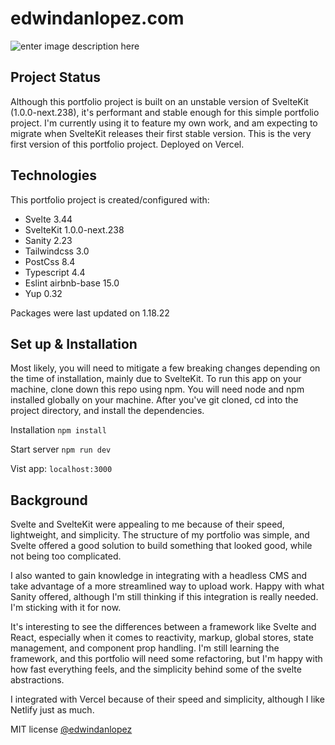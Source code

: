 # edwindanlopez.com

![enter image description here](https://res.cloudinary.com/bldrscove/image/upload/v1643160984/Readmes/Edwindanlopez-Portfolio/edl-portfolio-img_q7izwn.jpg)

## Project Status
Although this portfolio project is built on an unstable version of SvelteKit (1.0.0-next.238), it's performant and stable enough for this simple portfolio project. I'm currently using it to feature my own work, and am expecting to migrate when SvelteKit releases their first stable version. This is the very first version of this portfolio project. Deployed on Vercel.

## Technologies

This portfolio project is created/configured with: 
- Svelte 3.44
- SvelteKit 1.0.0-next.238
- Sanity 2.23
- Tailwindcss 3.0
- PostCss 8.4
- Typescript 4.4
- Eslint airbnb-base 15.0
- Yup 0.32

Packages were last updated on 1.18.22

## Set up & Installation

Most likely, you will need to mitigate a few breaking changes depending on the time of installation, mainly due to SvelteKit. To run this app on your machine, clone down this repo using npm.  You will need node and npm installed globally on your machine. After you've git cloned, cd into the project directory, and install the dependencies.

Installation
`npm install`

Start server
`npm run dev`

Vist app:
`localhost:3000`


## Background

Svelte and SvelteKit were appealing to me because of their speed, lightweight, and simplicity. The structure of my portfolio was simple, and Svelte offered a good solution to build something that looked good, while not being too complicated.

I also wanted to gain knowledge in integrating with a headless CMS and take advantage of a more streamlined way to upload work. Happy with what Sanity offered, although I'm still thinking if this integration is really needed. I'm sticking with it for now.

It's interesting to see the differences between a framework like Svelte and React, especially when it comes to reactivity, markup, global stores, state management, and component prop handling. I'm still learning the framework, and this portfolio will need some refactoring, but I'm happy with how fast everything feels, and the simplicity behind some of the svelte abstractions.

I integrated with Vercel because of their speed and simplicity, although I like Netlify just as much.

MIT license [@edwindanlopez](https://github.com/edwindanlopez/Edwindanlopez-Portfolio/blob/main/LICENSE)